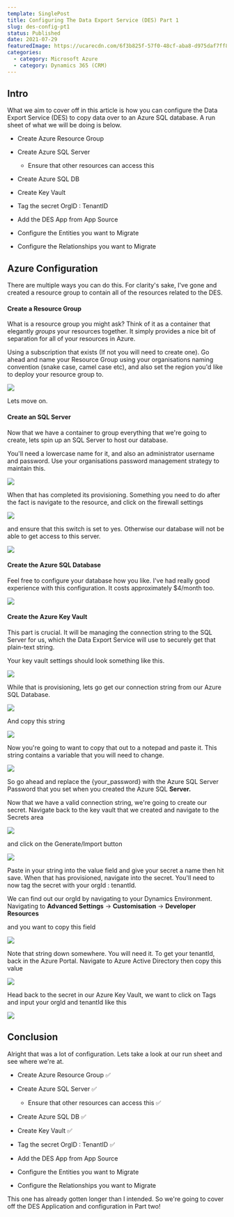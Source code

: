 ```yaml
---
template: SinglePost
title: Configuring The Data Export Service (DES) Part 1
slug: des-config-pt1
status: Published
date: 2021-07-29
featuredImage: https://ucarecdn.com/6f3b825f-57f0-48cf-aba8-d975daf7ff88/
categories:
  - category: Microsoft Azure
  - category: Dynamics 365 (CRM)
---
```

## Intro

What we aim to cover off in this article is how you can configure the Data Export Service (DES) to copy data over to an Azure SQL database. A run sheet of what we will be doing is below.

* Create Azure Resource Group
* Create Azure SQL Server 

  * Ensure that other resources can access this 
* Create Azure SQL DB
* Create Key Vault
* Tag the secret OrgID : TenantID 
* Add the DES App from App Source 
* Configure the Entities you want to Migrate
* Configure the Relationships you want to Migrate

## Azure Configuration

There are multiple ways you can do this. For clarity's sake, I've gone and created a resource group to contain all of the resources related to the DES. 

#### Create a Resource Group

What is a resource group you might ask? Think of it as a container that elegantly *groups* your resources together. It simply provides a nice bit of separation for all of your resources in Azure.

Using a subscription that exists (If not you will need to create one). Go ahead and name your Resource Group using your organisations naming convention (snake case, camel case etc), and also set the region you'd like to deploy your resource group to. 

![](https://ucarecdn.com/4d28a116-0f91-4eba-866b-75f52a1e5a1b/)

Lets move on.

#### Create an SQL Server

Now that we have a container to group everything that we're going to create, lets spin up an SQL Server to host our database.

You'll need a lowercase name for it, and also an administrator username and password. Use your organisations password management strategy to maintain this. 

![](https://ucarecdn.com/e3db3aed-23e2-41fc-aecc-c1e58ae2d20d/)

When that has completed its provisioning. Something you need to do after the fact is navigate to the resource, and click on the firewall settings 

![](https://ucarecdn.com/29cb48bd-9142-4bae-9887-66870b65e94e/)

and ensure that this switch is set to yes. Otherwise our database will not be able to get access to this server. 

![](https://ucarecdn.com/b3011ee1-c262-4e1a-b055-140fc64b719d/)

#### Create the Azure SQL Database

Feel free to configure your database how you like. I've had really good experience with this configuration. It costs approximately $4/month too. 

![](https://ucarecdn.com/5a80ec5c-a959-42b4-b766-f96d5be82259/)

#### Create the Azure Key Vault

This part is crucial. It will be managing the connection string to the SQL Server for us, which the Data Export Service will use to securely get that plain-text string. 

Your key vault settings should look something like this. 

![](https://ucarecdn.com/3b9d724d-1b62-46a0-9f5c-b0578ad5efdb/)

While that is provisioning, lets go get our connection string from our Azure SQL Database. 

![](https://ucarecdn.com/73c98423-3c45-4115-b100-979cdf4d1854/)

And copy this string

![](https://ucarecdn.com/6e53dcfa-822c-4859-bf66-eca08edb3adf/)

Now you're going to want to copy that out to a notepad and paste it. This string contains a variable that you will need to change. 

![](https://ucarecdn.com/17aca57d-bc14-4987-a0fd-a0bb27da0ced/)

So go ahead and replace the {your_password} with the Azure SQL Server Password that you set when you created the Azure SQL **Server.**



Now that we have a valid connection string, we're going to create our secret. Navigate back to the key vault that we created and navigate to the Secrets area

![](https://ucarecdn.com/030ce960-9c63-4871-bfc1-5d97bf239cd6/)

and click on the Generate/Import button

![](https://ucarecdn.com/0ada7271-298a-4038-b4a8-945f5d5aa1b8/)

Paste in your string into the value field and give your secret a name then hit save. When that has provisioned, navigate into the secret. You'll need to now tag the secret with your orgId : tenantId. 

We can find out our orgId by navigating to your Dynamics Environment. Navigating to **Advanced Settings** -> **Customisation** -> **Developer Resources** 

and you want to copy this field

![](https://ucarecdn.com/cbcd4acb-c64c-4194-9b83-9e9b98e4f5c0/)

Note that string down somewhere. You will need it. To get your tenantId, back in the Azure Portal. Navigate to Azure Active Directory then copy this value 

![](https://ucarecdn.com/8a583e08-33f4-447f-ae5b-785790be074d/)

Head back to the secret in our Azure Key Vault, we want to click on Tags and input your orgId and tenantId like this 

![](https://ucarecdn.com/0be00c02-bd6a-46a1-a8ae-d2a2a253c693/)

## Conclusion

Alright that was a lot of configuration. Lets take a look at our run sheet and see where we're at. 

* Create Azure Resource Group ✅
* Create Azure SQL Server ✅

  * Ensure that other resources can access this ✅
* Create Azure SQL DB ✅
* Create Key Vault ✅
* Tag the secret OrgID : TenantID ✅
* Add the DES App from App Source 
* Configure the Entities you want to Migrate
* Configure the Relationships you want to Migrate



This one has already gotten longer than I intended. So we're going to cover off the DES Application and configuration in Part two!